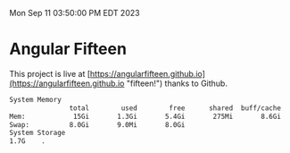 Mon Sep 11 03:50:00 PM EDT 2023

# Angular Fifteen


This project is live at [https://angularfifteen.github.io](https://angularfifteen.github.io "fifteen!") thanks to Github.

```bash
System Memory
               total        used        free      shared  buff/cache   available
Mem:            15Gi       1.3Gi       5.4Gi       275Mi       8.6Gi        13Gi
Swap:          8.0Gi       9.0Mi       8.0Gi
System Storage
1.7G	.
